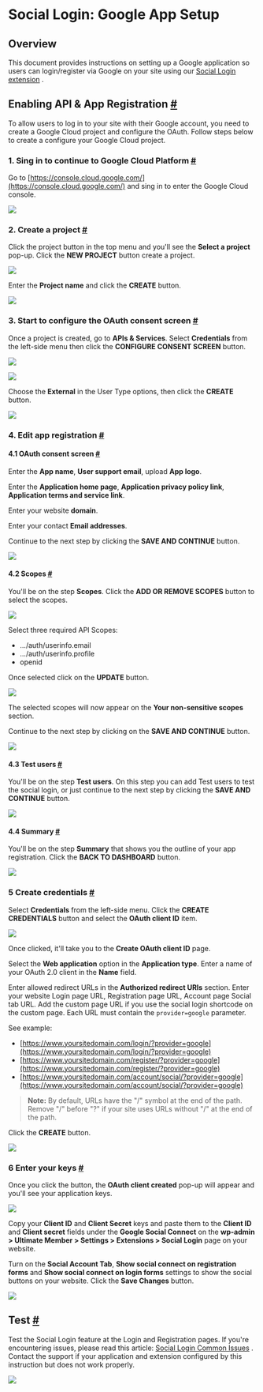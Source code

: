 ---
---
# Social Login: Google App Setup
Overview
--------

 This document provides instructions on setting up a Google application so users can login/register via Google on your site using our  [Social Login extension](https://ultimatemember.com/extensions/social-login/) .

Enabling API &amp; App Registration  [\#](#app) 
------------------------------------------------

 To allow users to log in to your site with their Google account, you need to create a Google Cloud project and configure the OAuth. Follow steps below to create a configure your Google Cloud project.

### 1. Sing in to continue to Google Cloud Platform  [\#](#singin) 

 Go to  [https://console.cloud.google.com/](https://console.cloud.google.com/)  and sing in to enter the Google Cloud console.

  ![](https://s3.amazonaws.com/helpscout.net/docs/assets/561c96629033600a7a36d662/images/6496ba68885de842a5d8cbf4/file-TMjRKheEx1.png)

### 2. Create a project  [\#](#create_project) 

 Click the project button in the top menu and you'll see the <strong>Select a project</strong> pop-up. Click the <strong>NEW PROJECT</strong> button create a project.

  ![](https://s3.amazonaws.com/helpscout.net/docs/assets/561c96629033600a7a36d662/images/6496bf2fc5d2b53344e72bb3/file-VNpQ7Ki8Rf.png)

 Enter the <strong>Project name</strong> and click the <strong>CREATE</strong> button.

  ![](https://s3.amazonaws.com/helpscout.net/docs/assets/561c96629033600a7a36d662/images/6496c344046c1478e8c77294/file-leKHYAXMP3.png)

### 3. Start to configure the OAuth consent screen  [\#](#start_configure) 

 Once a project is created, go to <strong>APIs &amp; Services</strong>. Select <strong>Credentials</strong> from the left-side menu then click the <strong>CONFIGURE CONSENT SCREEN</strong> button.

  ![](https://s3.amazonaws.com/helpscout.net/docs/assets/561c96629033600a7a36d662/images/6496c24cc5d2b53344e72bb5/file-KCur84P6ns.png)

  ![](https://s3.amazonaws.com/helpscout.net/docs/assets/561c96629033600a7a36d662/images/6496c2d7c5d2b53344e72bb6/file-omLAfNM9bS.png)

 Choose the <strong>External</strong> in the User Type options, then click the <strong>CREATE</strong> button.

  ![](https://s3.amazonaws.com/helpscout.net/docs/assets/561c96629033600a7a36d662/images/6496c3d5046c1478e8c77295/file-mDZ6EL7BON.png)

### 4. Edit app registration  [\#](#app_registration) 

#### 4.1 OAuth consent screen  [\#](#app_registration_oauth) 

 Enter the <strong>App name</strong>, <strong>User support email</strong>, upload <strong>App logo</strong>.

 Enter the <strong>Application home page</strong>, <strong>Application privacy policy link</strong>, <strong>Application terms and service link</strong>.

 Enter your website <strong>domain</strong>.

 Enter your contact <strong>Email addresses</strong>.

 Continue to the next step by clicking the <strong>SAVE AND CONTINUE</strong> button.

  ![](https://s3.amazonaws.com/helpscout.net/docs/assets/561c96629033600a7a36d662/images/6496c8fb046c1478e8c77296/file-3vWfHOsexV.png)

#### 4.2 Scopes  [\#](#app_registration_scopes) 

 You'll be on the step <strong>Scopes</strong>. Click the <strong>ADD OR REMOVE SCOPES</strong> button to select the scopes.

  ![](https://s3.amazonaws.com/helpscout.net/docs/assets/561c96629033600a7a36d662/images/6496cab7885de842a5d8cbf7/file-j2W5w83y2t.png)

 Select three required API Scopes:

- .../auth/userinfo.email
- .../auth/userinfo.profile
- openid

 Once selected click on the <strong>UPDATE</strong> button.

  ![](https://s3.amazonaws.com/helpscout.net/docs/assets/561c96629033600a7a36d662/images/6496cc4a1c43322e9690e074/file-XYfjwkmCe6.png)

 The selected scopes will now appear on the <strong>Your non-sensitive scopes</strong> section.

 Continue to the next step by clicking on the <strong>SAVE AND CONTINUE</strong> button.

  ![](https://s3.amazonaws.com/helpscout.net/docs/assets/561c96629033600a7a36d662/images/6496cf03e9352a3c57926f7d/file-SjuHtpIzTF.png)

#### 4.3 Test users  [\#](#app_registration_testers) 

 You'll be on the step <strong>Test users</strong>. On this step you can add Test users to test the social login, or just continue to the next step by clicking the <strong>SAVE AND CONTINUE</strong> button.

  ![](https://s3.amazonaws.com/helpscout.net/docs/assets/561c96629033600a7a36d662/images/6496cf66e9352a3c57926f7e/file-ZgZNrSdkGW.png)

#### 4.4 Summary  [\#](#app_registration_summary) 

 You'll be on the step <strong>Summary</strong> that shows you the outline of your app registration. Click the <strong>BACK TO DASHBOARD</strong> button.

  ![](https://s3.amazonaws.com/helpscout.net/docs/assets/561c96629033600a7a36d662/images/6496d177e9352a3c57926f7f/file-RuT8FTkL01.png)

### 5 Create credentials  [\#](#credentials) 

 Select <strong>Credentials</strong> from the left-side menu. Click the <strong>CREATE CREDENTIALS</strong> button and select the <strong>OAuth client ID</strong> item.

  ![](https://s3.amazonaws.com/helpscout.net/docs/assets/561c96629033600a7a36d662/images/6496d31f1c43322e9690e076/file-N1QL1Jvibz.png)

 Once clicked, it'll take you to the <strong>Create OAuth client ID</strong> page.

 Select the <strong>Web application</strong> option in the <strong>Application type</strong>. Enter a name of your OAuth 2.0 client in the <strong>Name</strong> field.

 Enter allowed redirect URLs in the <strong>Authorized redirect URIs</strong> section. Enter your website Login page URL, Registration page URL, Account page Social tab URL. Add the custom page URL if you use the social login shortcode on the custom page. Each URL must contain the `provider=google` parameter.

 See example:

- [https://www.yoursitedomain.com/login/?provider=google](https://www.yoursitedomain.com/login/?provider=google)
- [https://www.yoursitedomain.com/register/?provider=google](https://www.yoursitedomain.com/register/?provider=google)
- [https://www.yoursitedomain.com/account/social/?provider=google](https://www.yoursitedomain.com/account/social/?provider=google)

> <strong>Note:</strong> By default, URLs have the "/" symbol at the end of the path. Remove "/" before "?" if your site uses URLs without "/" at the end of the path.

 Click the <strong>CREATE</strong> button.

  ![](https://s3.amazonaws.com/helpscout.net/docs/assets/561c96629033600a7a36d662/images/6496d826e9352a3c57926f80/file-vJTVGTNozn.png)

### 6 Enter your keys  [\#](#enter_keys) 

 Once you click the button, the <strong>OAuth client created</strong> pop-up will appear and you'll see your application keys.

  ![](https://s3.amazonaws.com/helpscout.net/docs/assets/561c96629033600a7a36d662/images/6496d9ed885de842a5d8cbf9/file-o4wThEamoR.png)

 Copy your <strong>Client ID</strong> and <strong>Client Secret</strong> keys and paste them to the <strong>Client ID</strong> and <strong>Client secret</strong> fields under the <strong>Google Social Connect</strong> on the <strong>wp-admin &gt; Ultimate Member &gt; Settings &gt; Extensions &gt; Social Login</strong> page on your website.

 Turn on the <strong>Social Account Tab</strong>, <strong>Show social connect on registration forms</strong> and <strong>Show social connect on login forms</strong> settings to show the social buttons on your website. Click the <strong>Save Changes</strong> button.

  ![](https://s3.amazonaws.com/helpscout.net/docs/assets/561c96629033600a7a36d662/images/65032286e249755d2f85be48/file-SfcGrwazzH.png)

Test  [\#](#test) 
------------------

 Test the Social Login feature at the Login and Registration pages. If you're encountering issues, please read this article:  [Social Login Common Issues](/docs-v3/um-social-login/article/174-social-login-common-issues) . Contact the support if your application and extension configured by this instruction but does not work properly.

  ![](https://s3.amazonaws.com/helpscout.net/docs/assets/561c96629033600a7a36d662/images/650323179446233b93527ae3/file-ciaYINKJQV.png)